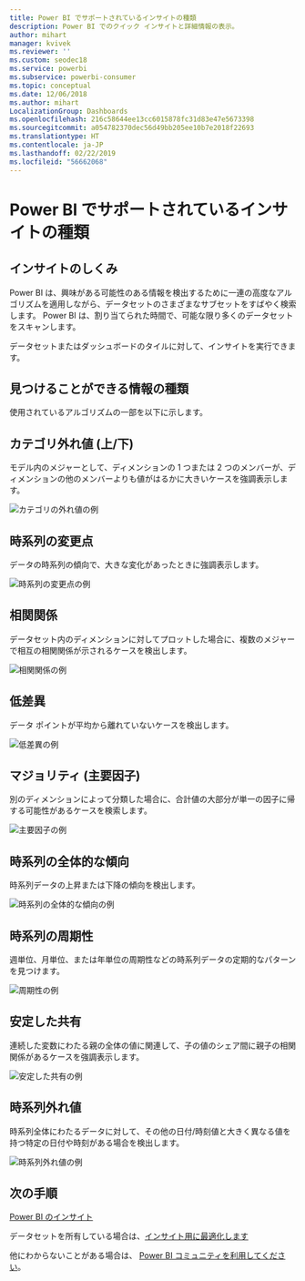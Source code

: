 ```yaml
---
title: Power BI でサポートされているインサイトの種類
description: Power BI でのクイック インサイトと詳細情報の表示。
author: mihart
manager: kvivek
ms.reviewer: ''
ms.custom: seodec18
ms.service: powerbi
ms.subservice: powerbi-consumer
ms.topic: conceptual
ms.date: 12/06/2018
ms.author: mihart
LocalizationGroup: Dashboards
ms.openlocfilehash: 216c58644ee13cc6015878fc31d83e47e5673398
ms.sourcegitcommit: a054782370dec56d49bb205ee10b7e2018f22693
ms.translationtype: HT
ms.contentlocale: ja-JP
ms.lasthandoff: 02/22/2019
ms.locfileid: "56662068"
---
```

# <a name="types-of-insights-supported-by-power-bi"></a>Power BI でサポートされているインサイトの種類
## <a name="how-does-insights-work"></a>インサイトのしくみ
Power BI は、興味がある可能性のある情報を検出するために一連の高度なアルゴリズムを適用しながら、データセットのさまざまなサブセットをすばやく検索します。 Power BI は、割り当てられた時間で、可能な限り多くのデータセットをスキャンします。

データセットまたはダッシュボードのタイルに対して、インサイトを実行できます。   

## <a name="what-types-of-insights-can-we-find"></a>見つけることができる情報の種類
使用されているアルゴリズムの一部を以下に示します。

## <a name="category-outliers-topbottom"></a>カテゴリ外れ値 (上/下)
モデル内のメジャーとして、ディメンションの 1 つまたは 2 つのメンバーが、ディメンションの他のメンバーよりも値がはるかに大きいケースを強調表示します。  

![カテゴリの外れ値の例](./media/end-user-insight-types/pbi_auto_insight_types_category_outliers.png)

## <a name="change-points-in-a-time-series"></a>時系列の変更点
データの時系列の傾向で、大きな変化があったときに強調表示します。

![時系列の変更点の例](./media/end-user-insight-types/pbi_auto_insight_types_changepoint.png)

## <a name="correlation"></a>相関関係
データセット内のディメンションに対してプロットした場合に、複数のメジャーで相互の相関関係が示されるケースを検出します。

![相関関係の例](./media/end-user-insight-types/pbi_auto_insight_types_correlation.png)

## <a name="low-variance"></a>低差異
データ ポイントが平均から離れていないケースを検出します。

![低差異の例](./media/end-user-insight-types/power-bi-low-variance.png)

## <a name="majority-major-factors"></a>マジョリティ (主要因子)
別のディメンションによって分類した場合に、合計値の大部分が単一の因子に帰する可能性があるケースを検索します。  

![主要因子の例](./media/end-user-insight-types/pbi_auto_insight_types_majority.png)

## <a name="overall-trends-in-time-series"></a>時系列の全体的な傾向
時系列データの上昇または下降の傾向を検出します。

![時系列の全体的な傾向の例](./media/end-user-insight-types/pbi_auto_insight_types_trend.png)

## <a name="seasonality-in-time-series"></a>時系列の周期性
週単位、月単位、または年単位の周期性などの時系列データの定期的なパターンを見つけます。

![周期性の例](./media/end-user-insight-types/pbi_auto_insight_types_seasonality_new.png)

## <a name="steady-share"></a>安定した共有
連続した変数にわたる親の全体の値に関連して、子の値のシェア間に親子の相関関係があるケースを強調表示します。

![安定した共有の例](./media/end-user-insight-types/pbi_auto_insight_types_steadyshare.png)

## <a name="time-series-outliers"></a>時系列外れ値
時系列全体にわたるデータに対して、その他の日付/時刻値と大きく異なる値を持つ特定の日付や時刻がある場合を検出します。

![時系列外れ値の例](./media/end-user-insight-types/pbi_auto_insight_types_time_series_outliers.png)

## <a name="next-steps"></a>次の手順
[Power BI のインサイト](end-user-insights.md)

データセットを所有している場合は、[インサイト用に最適化します](../service-insights-optimize.md)

他にわからないことがある場合は、 [Power BI コミュニティを利用してください](http://community.powerbi.com/)。


